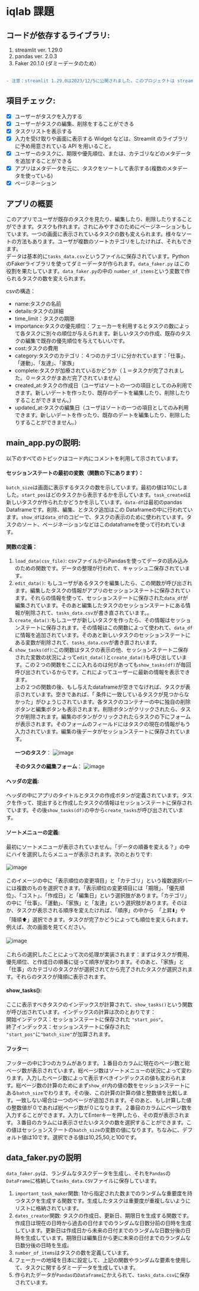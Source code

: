 # iqlab 課題

## コードが依存するライブラリ:
1. streamlit ver. 1.29.0
2. pandas ver. 2.0.3
3. Faker 20.1.0 (ダミーデータのため）<br/><br/>
```diff
- 注意：streamlit 1.29.0は2023/12/5に公開されました。このプロジェクトは streamlit 1.29.0に新しく定義された関数を使っています。
```
## 項目チェック:
- [x] ユーザーがタスクを入力する
- [x] ユーザーがタスクの編集、削除をすることができる
- [x] タスクリストを表示する
- [x] 入力を受け取りや画面に表示する Widget などは、Streamlit のライブラリに予め用意されている API を用いること。
- [x] ユーザーのタスクに、期限や優先順位、または、カテゴリなどのメタデータを追加することができる
- [x] アプリはメタデータを元に、タスクをソートして表示する(複数のメタデータを使っている)
- [x] ページネーション

## アプリの概要
このアプリでユーザが既存のタスクを見たり、編集したり、削除したりすることができます。タスクも作れます。されにみやすさのためにページネーションもしています。一つの画面に表示されているタスクの数も変えられます。様々なソートの方法もあります。ユーザが複数のソートカテゴリをしたければ、それもできます。<br/>
データは基本的に```tasks_data.csv```というファイルに保存されています。PythonのFakerライブラリを使ってダミーデータが作られます。```data_faker.py``` はこの役割を果たしています。```data_faker.py```の中の ```number_of_items```という変数で作られるタスクの数を変えられます。

csvの構造：
- name:タスクの名前
- details:タスクの詳細
- time_limit：タスクの期限
- importance:タスクの優先順位：フェーカーを利用するとタスクの数によって各タスクに別々の順位が与えられます。新しいタスクの作成、既存のタスクの編集で既存の優先順位を与えてもいいです。
- cost:タスクの費用
- category:タスクのカテゴリ：４つのカテゴリに分かれています：「仕事」、「運動」、「友達」、「家族」
- complete:タスクが加療されているかどうか（１＝タスクが完了されました。０＝タスクがまあだ完了されていません）
- created_at:タスクの作成日（ユーザはソートの一つの項目としてのみ利用できます。新しいデートを作ったり、既存のデートを編集したり、削除したりすることができません。）
- updated_at:タスクの編集日（ユーザはソートの一つの項目としてのみ利用できます。新しいデートを作ったり、既存のデートを編集したり、削除したりすることができません。）

## main_app.pyの説明:
以下のすべてのトピックはコード内にコメントを利用して示されています。
#### セッションステートの最初の変数（関数の下にあります）：
```batch_size```は画面に表示するタスクの数を示しています。最初の値は10にしました。```start_pos```はどのタスクから表示するかを示しています。```task_created```は新しいタスクが作られたかどうかを示しています。```data-df```は最初のpandas Dataframeです。削除、編集、とタスク追加はこの Dataframeの中に行われています。```show_df```は```data_df```のコピーで、タスクの表示のために使われています。タスクのソート、ページネーションなどはこのdataframeを使って行われています。

#### 関数の定義：
1. ```load_data(csv_file)```: csvファイルからPandasを使ってデータの読み込みのための関数です。データの整理が行われて、キャッシュ二保存されています。
2. ```edit_data()```: もしユーザがあるタスクを編集したら、この関数が呼び出されます。編集したタスクの情報がアプリのセッションステートに保存されています。それらの情報を使って、セッションステートに保存された```data_df```が編集されています。そのあと編集したタスクのセッションステートにある情報が削除されて、```tasks_data.csv```が書き直されています。。
3. ```create_data()```:もしユーザが新しいタスクを作ったら、その情報はセッションステートに保存されます。その情報はこの関数によって使われて、```data_df```に情報を追加されています。そのあと新しいタスクのセッションステートにある変数が削除されて、```tasks_data.csv```が書き直されいます。
4. ```show_tasks(df)```:この関数はタスクの表示の他、セッションステート二保存された変数の状況によって```edit_data()```と```create_data()```も呼び出しています。この２つの関数をここに入れるのは何があっても```show_tasks(df)```が毎回呼び出されているからです。これによってユーザーに最新の情報を表示できます。<br/>
上の２つの関数の後、もし与えたdataframeが空きでなければ、タスクが表示されています。空きであれば、「 条件に一致しているタスクが見つからなかった」がひょうじされています。各タスクのコンテナーの中に独自の削除ボタンと編集ボタンも表示されます。削除ボタンがクリックされたら、タスクが削除されます。編集のボタンがクリックされたらタスクの下にフォームが表示されます。そのフォームのフィールドにはタスクの現在の情報がもう入力されています。編集の後データがセッションステートに保存されています。<br/> <br/>
**一つのタスク**：
![image](https://github.com/slbotbm/streamlit-things/assets/45287790/f4ebcfd1-0130-464e-9a70-fba2ab90b67f)<br/><br/>
**そのタスクの編集フォーム**：
![image](https://github.com/slbotbm/streamlit-things/assets/45287790/a757c25a-90a2-4406-923a-29c0b8750bce)

#### ヘッダの定義:
ヘッダの中にアプリのタイトルとタスクの作成ボタンが定義されています。タスクを作って、提出すると作成したタスクの情報はセッションステートに保存されています。その後```show_tasks(df)```の中から```create_tasks```が呼び出されています。
#### ソートメニューの定義:
最初にソートメニューが表示されていません。「データの順番を変える？」の中にハイを選択したらメニューが表示されます。次のとおりです:<br/><br/>
![image](https://github.com/slbotbm/streamlit-things/assets/45287790/42389daf-3544-428b-9d58-2bffc57fcb21) <br/><br/>
このイメージの中に「表示順位の変更項目」と「カテゴリ」という複数選択バーには複数のものを選択できます。「表示順位の変更項目には「期限」、「優先順位」、「コスト」、「作成日」と「編集日」という選択肢があります。「カテゴリ」の中に「仕事」、「運動」、「家族」と「友達」という選択肢があります。そのほか、タスクが表示される順序を変えたければ、「順序」の中から　「上昇⬇️」や「降順⬆️」選択できます。タスクが完了かどうによっても順位を変えられます。例えば、次の画面を見てください。<br/><br/>
![image](https://github.com/slbotbm/streamlit-things/assets/45287790/97b46cb2-e85a-4726-988f-fe6c5437dea7)　<br/><br/>
これらの選択したことによって次の処理が実装されます：まずはタスクが費用、優先順位、と作成日の順番に従って順序が変わります。そのあと、「家族」と「仕事」のカテゴリのタスクがが選択されてから完了されたタスクが選択されます。それらのタスクが降順に表示されます。

#### show_tasks():
ここに表示すべきタスクのインデックスが計算されて、```show_tasks()```という関数が呼び出されています。インデックスの計算は次のとおりです：<br/>
開始インデックス：セッションステートに保存された ```"start_pos"```。<br/>
終了インデックス：セッションステートに保存された ```"start_pos"```に```"batch_size"```が加算されます。

#### フッター:
 フッターの中に3つのカラムがあります。１番目のカラムに現在のページ数と総ページ数が表示されています。総ページ数はソートメニューの状況によって変わります。入力したページ数によって表示すべきインデックスの値も変わられます。総ページ数の計算のためにまず```show_df```内の値の数をセッションステートにある```batch_size```でわります。その後、この計算の計算の値と整数値を比較します。一致しない場合は一つのページが追加されます。そのあと、もし計算した値の整数値が０であれば総ページ数が０になります。２番目のカラムにページ数を入力することができます。入力してEnterキーを押したら、その頁が表示されます。３番目のカラムには表示させたいタスクの数を選択することができます。この値はセッションステートの```batch_size```の変数の値になります。ちなみに、デフォルト値は10です。選択できる値は10,25,50,と100です。

## data_faker.pyの説明
```data_faker.py```は、ランダムなタスクデータを生成し、それを```Pandas```の```DataFrame```に格納して```tasks_data.CSV```ファイルに保存しています。<br/>
1. ```important_task_maker```関数: 1から指定された数までのランダムな重要度を持つタスクを生成する関数です。生成したタスクは重要度が重複しないようにリストに格納されています。<br/>
2. ```dates_creator```関数: タスクの作成日、更新日、期限日を生成する関数です。作成日は現在の日時から過去の日付までのランダムな日数分前の日時を生成しています。更新日は作成日から未来の日付までのランダムな日数分後の日時を生成しています。期限日は編集日から更に未来の日付までのランダムな日数分後の日時を生成。<br/>
3. ```number_of_items```はタスクの数を定義しています。
4. フェーカーの地域を日本に設定して、上記の関数やランダムな要素を使用して、タスクに関するダミーデータを生成しています。
5. 作られたデータが```Pandas```の```Dataframe```にかえられて、```tasks_data.csv```に保存されています。
